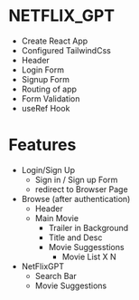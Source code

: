# NETFLIX_GPT

- Create React App
- Configured TailwindCss
- Header
- Login Form
- Signup Form
- Routing of app
- Form Validation
- useRef Hook

# Features

- Login/Sign Up
  - Sign in / Sign up Form
  - redirect to Browser Page
- Browse (after authentication)
  - Header
  - Main Movie
    - Trailer in Background
    - Title and Desc
    - Movie Suggesstions
      - Movie List X N
- NetFlixGPT
  - Search Bar
  - Movie Suggestions

